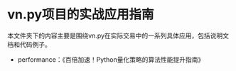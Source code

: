# vn.py项目的实战应用指南

本文件夹下的内容主要是围绕vn.py在实际交易中的一系列具体应用，包括说明文档和代码例子。

* performance：《百倍加速！Python量化策略的算法性能提升指南》